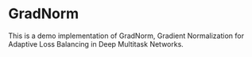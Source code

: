 # GradNorm
This is a demo implementation of GradNorm,  Gradient Normalization for Adaptive Loss Balancing in Deep Multitask Networks.
